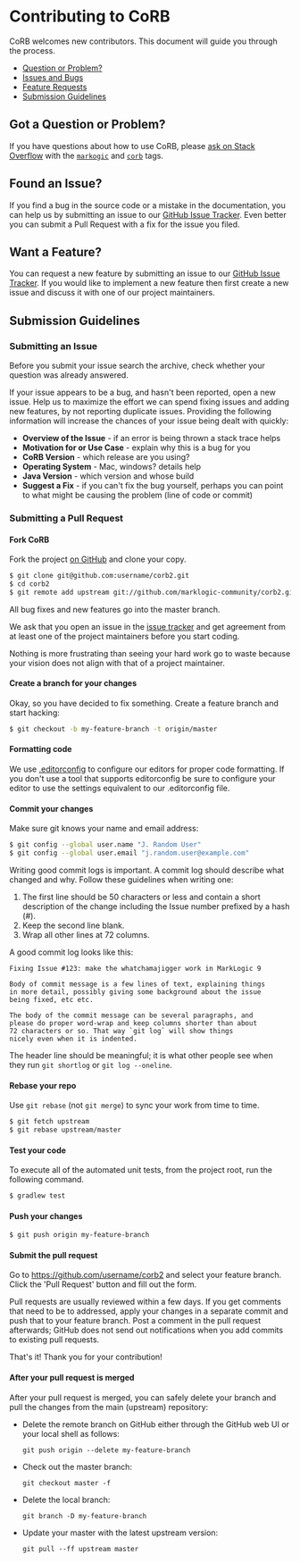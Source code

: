 # Contributing to CoRB

CoRB welcomes new contributors. This document will guide you
through the process.

 - [Question or Problem?](#question)
 - [Issues and Bugs](#issue)
 - [Feature Requests](#feature)
 - [Submission Guidelines](#submit)
 
## <a name="question"></a> Got a Question or Problem?

If you have questions about how to use CoRB, please [ask on Stack Overflow](http://stackoverflow.com/questions/ask?tags=marklogic+corb) 
with the [<code>markogic</code>](https://stackoverflow.com/questions/tagged/marklogic) 
and [<code>corb</code>](https://stackoverflow.com/questions/tagged/corb) tags.

## <a name="issue"></a> Found an Issue?
If you find a bug in the source code or a mistake in the documentation, you 
can help us by submitting an issue to our [GitHub Issue Tracker][issue tracker]. 
Even better you can submit a Pull Request with a fix for the issue you filed.

## <a name="feature"></a> Want a Feature?
You can request a new feature by submitting an issue to our [GitHub Issue 
Tracker][issue tracker]. If you would like to implement a new feature then 
first create a new issue and discuss it with one of our project maintainers.

## <a name="submit"></a> Submission Guidelines

### Submitting an Issue
Before you submit your issue search the archive, check whether your question 
was already answered.

If your issue appears to be a bug, and hasn't been reported, open a new issue.
Help us to maximize the effort we can spend fixing issues and adding new 
features, by not reporting duplicate issues. Providing the following 
information will increase the chances of your issue being dealt with quickly:

* **Overview of the Issue** - if an error is being thrown a stack trace helps
* **Motivation for or Use Case** - explain why this is a bug for you
* **CoRB Version** - which release are you using?
* **Operating System** - Mac, windows? details help
* **Java Version** - which version and whose build
* **Suggest a Fix** - if you can't fix the bug yourself, perhaps you can point 
  to what might be causing the problem (line of code or commit)

### Submitting a Pull Request

#### Fork CoRB

Fork the project [on GitHub](https://github.com/marklogic-community/corb2/fork) and clone
your copy.

```sh
$ git clone git@github.com:username/corb2.git
$ cd corb2
$ git remote add upstream git://github.com/marklogic-community/corb2.git
```

All bug fixes and new features go into the master branch.

We ask that you open an issue in the [issue tracker][] and get agreement from
at least one of the project maintainers before you start coding.

Nothing is more frustrating than seeing your hard work go to waste because
your vision does not align with that of a project maintainer.


#### Create a branch for your changes

Okay, so you have decided to fix something. Create a feature branch and start 
hacking:

```sh
$ git checkout -b my-feature-branch -t origin/master
```

#### Formatting code

We use [.editorconfig][] to configure our editors for proper code formatting. 
If you don't use a tool that supports editorconfig be sure to configure your 
editor to use the settings equivalent to our .editorconfig file.

#### Commit your changes

Make sure git knows your name and email address:

```sh
$ git config --global user.name "J. Random User"
$ git config --global user.email "j.random.user@example.com"
```

Writing good commit logs is important. A commit log should describe what 
changed and why. Follow these guidelines when writing one:

1. The first line should be 50 characters or less and contain a short
   description of the change including the Issue number prefixed by a hash (#).
2. Keep the second line blank.
3. Wrap all other lines at 72 columns.

A good commit log looks like this:

```
Fixing Issue #123: make the whatchamajigger work in MarkLogic 9

Body of commit message is a few lines of text, explaining things
in more detail, possibly giving some background about the issue
being fixed, etc etc.

The body of the commit message can be several paragraphs, and
please do proper word-wrap and keep columns shorter than about
72 characters or so. That way `git log` will show things
nicely even when it is indented.
```

The header line should be meaningful; it is what other people see when they
run `git shortlog` or `git log --oneline`.

#### Rebase your repo

Use `git rebase` (not `git merge`) to sync your work from time to time.

```sh
$ git fetch upstream
$ git rebase upstream/master
```


#### Test your code

To execute all of the automated unit tests, from the project root, run the following command.

```sh
$ gradlew test    
```

#### Push your changes

```sh
$ git push origin my-feature-branch
```

#### Submit the pull request

Go to https://github.com/username/corb2 and select your feature branch. Click
the 'Pull Request' button and fill out the form.

Pull requests are usually reviewed within a few days. If you get comments that 
need to be to addressed, apply your changes in a separate commit and push that 
to your feature branch. Post a comment in the pull request afterwards; GitHub 
does not send out notifications when you add commits to existing pull requests.

That's it! Thank you for your contribution!


#### After your pull request is merged

After your pull request is merged, you can safely delete your branch and pull 
the changes from the main (upstream) repository:

* Delete the remote branch on GitHub either through the GitHub web UI or your 
local shell as follows:

    ```shell
    git push origin --delete my-feature-branch
    ```

* Check out the master branch:

    ```shell
    git checkout master -f
    ```

* Delete the local branch:

    ```shell
    git branch -D my-feature-branch
    ```

* Update your master with the latest upstream version:

    ```shell
    git pull --ff upstream master
    ```

[issue tracker]: https://github.com/marklogic-community/corb2/issues
[.editorconfig]: http://editorconfig.org/
